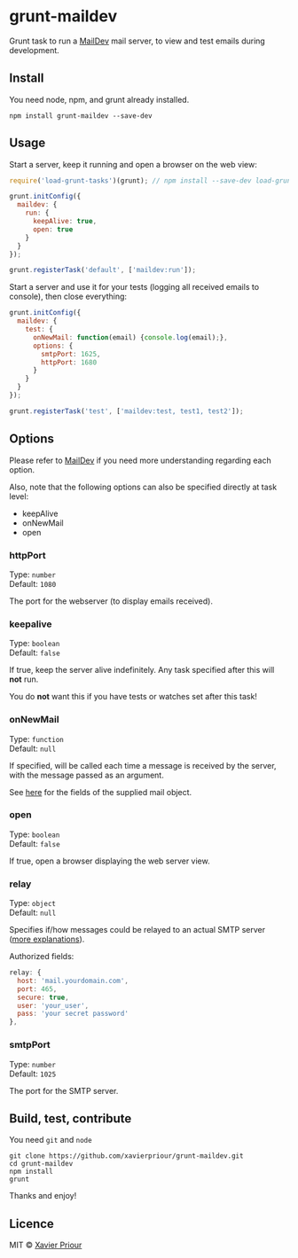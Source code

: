# grunt-maildev
Grunt task to run a [MailDev](https://github.com/djfarrelly/MailDev)
mail server, to view and test emails during development.

## Install
You need node, npm, and grunt already installed.

```
npm install grunt-maildev --save-dev
```

## Usage

Start a server, keep it running and open a browser on the web view:
```javascript
require('load-grunt-tasks')(grunt); // npm install --save-dev load-grunt-tasks

grunt.initConfig({
  maildev: {
    run: {
      keepAlive: true,
      open: true
    }
  }
});

grunt.registerTask('default', ['maildev:run']);
```


Start a server and use it for your tests (logging all received emails to console),
then close everything:
```javascript
grunt.initConfig({
  maildev: {
    test: {
      onNewMail: function(email) {console.log(email);},
      options: {
        smtpPort: 1625,
        httpPort: 1680
      }
    }
  }
});

grunt.registerTask('test', ['maildev:test, test1, test2']);
```


## Options

Please refer to [MailDev](https://github.com/djfarrelly/MailDev)
if you need more understanding regarding each option.

Also, note that the following options can also be specified directly at task level:

- keepAlive
- onNewMail
- open

### httpPort

Type: `number`  
Default: `1080`

The port for the webserver (to display emails received).

### keepalive

Type: `boolean`  
Default: `false`

If true, keep the server alive indefinitely.
Any task specified after this will **not** run.

You do **not** want this if you have tests or watches set after this task! 

### onNewMail

Type: `function`  
Default: `null`

If specified, will be called each time a message is received by the server,
with the message passed as an argument.

See [here](https://github.com/djfarrelly/MailDev/blob/master/docs/rest.md#example-email-response)
for the fields of the supplied mail object.

### open

Type: `boolean`  
Default: `false`

If true, open a browser displaying the web server view.

### relay

Type: `object`  
Default: `null`

Specifies if/how messages could be relayed to an actual SMTP server
([more explanations](https://github.com/djfarrelly/MailDev#outgoing-email)).

Authorized fields:

```javascript
relay: {
  host: 'mail.yourdomain.com',
  port: 465,
  secure: true,
  user: 'your_user',
  pass: 'your secret password'
},
```
### smtpPort

Type: `number`  
Default: `1025`

The port for the SMTP server.


## Build, test, contribute
You need `git` and `node`

```
git clone https://github.com/xavierpriour/grunt-maildev.git
cd grunt-maildev
npm install
grunt
```

Thanks and enjoy!


## Licence

MIT © [Xavier Priour](https://github.com/xavierpriour)